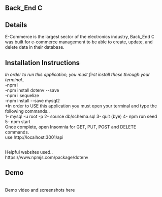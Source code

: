 ## Back_End C
## Details
E-Commerce is the largest sector of the electronics industry, Back_End C was built for e-commerce management to be able to create, update, and delete data in their database.
<br>
## Installation Instructions
*In order to run this application, you must first install these through your terminal..*<br>
-npm i<br>
-npm install dotenv --save<br>
-npm i sequelize<br>
-npm install --save mysql2<br>
*In order to USE this application you must open your terminal and type the following commands..
<br>
1- mysql -u root -p
2- source db/schema.sql
3- quit (bye)
4- npm run seed
5- npm start
<br>
Once complete, open Insomnia for GET, PUT, POST and DELETE commands.
<br>
use http://localhost:3001/api

<br>
Helpful websites used..<br>
https://www.npmjs.com/package/dotenv 

## Demo
<br>
Demo video and screenshots here
